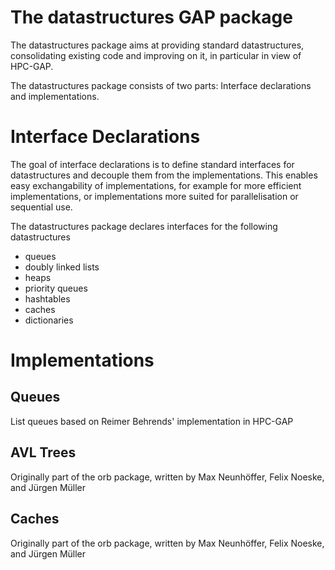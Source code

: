 The datastructures GAP package
==============================

The datastructures package aims at providing standard datastructures, consolidating
existing code and improving on it, in particular in view of HPC-GAP.

The datastructures package consists of two parts: Interface declarations and implementations.

Interface Declarations
======================

The goal of interface declarations is to define standard interfaces for
datastructures and decouple them from the implementations. This enables
easy exchangability of implementations, for example for more efficient
implementations, or implementations more suited for parallelisation or
sequential use.

The datastructures package declares interfaces for the following datastructures
* queues
* doubly linked lists
* heaps
* priority queues
* hashtables
* caches
* dictionaries

Implementations
===============

Queues
------
List queues based on Reimer Behrends' implementation in HPC-GAP

AVL Trees
---------
Originally part of the orb package, written by Max Neunhöffer, Felix Noeske, and Jürgen Müller

Caches
------
Originally part of the orb package, written by Max Neunhöffer, Felix Noeske, and Jürgen Müller
